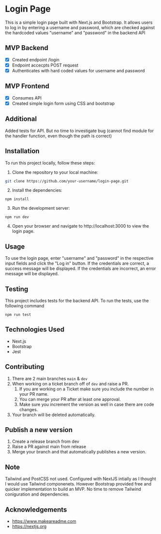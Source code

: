 # Login Page

This is a simple login page built with Next.js and Bootstrap. It allows users to log in by entering a username and password, which are checked against the hardcoded values "username" and "password" in the backend API

## MVP Backend 
- [x] Created endpoint /login
- [x] Endpoint accecpts POST request 
- [x] Authenticates with hard coded values for username and password 

## MVP Frontend 
- [x] Consumes API 
- [x] Created simple login form using CSS and bootstrap 

## Additional 
Added tests for API. But no time to investigate bug (cannot find module for the handler function, even though the path is correct)

## Installation

To run this project locally, follow these steps:

1. Clone the repository to your local machine:

```bash
git clone https://github.com/your-username/login-page.git
```
2. Install the dependencies:

```
npm install

```
3. Run the development server:

```
npm run dev
```

4. Open your browser and navigate to http://localhost:3000 to view the login page.

## Usage

To use the login page, enter "username" and "password" in the respective input fields and click the "Log in" button. If the credentials are correct, a success message will be displayed. If the credentials are incorrect, an error message will be displayed.

## Testing

This project includes tests for the backend API. To run the tests, use the following command

```
npm run test
```

## Technologies Used
* Next.js
* Bootstrap
* Jest

## Contributing

1. There are 2 main branches `main` & `dev`
2. When working on a ticket branch off of `dev` and raise a PR.
    1. If you are working on a Ticket make sure you include the number in your PR name.
    2. You can merge your PR after at least one approval.
    3. Make sure you increment the version as well in case there are code changes.
3. Your branch will be deleted automatically.

## Publish a new version
1. Create a release branch from dev
2. Raise a PR against main from release
3. Merge your branch and that automatically publishes a new version.

## Note
Tailwind and PostCSS not used. Configured with NextJS intially as I thought I would use Tailwind componenets. However Bootstrap provided free and quicker implementation to build an MVP. No time to remove Tailwind coniguration and dependencies. 

## Acknowledgements
* https://www.makeareadme.com
* https://nextjs.org
